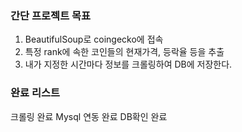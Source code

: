 ### 간단 프로젝트 목표

1. BeautifulSoup로 coingecko에 접속
2. 특정 rank에 속한 코인들의 현재가격, 등락율 등을 추출
3. 내가 지정한 시간마다 정보를 크롤링하여 DB에 저장한다.


### 완료 리스트
크롤링 완료
Mysql 연동 완료
DB확인 완료
